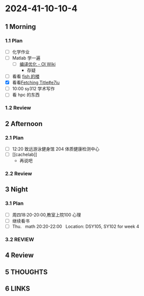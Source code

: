 # 2024-41-10-10-4

## 1 Morning

### 1.1 Plan

- [ ] 化学作业
- [ ] Matlab 学一遍
	- [ ] [编译优化 - OI Wiki](https://oi-wiki.org/lang/optimizations/)
		- 存疑
- [ ] 看看 [fish 的楼](https://shuiyuan.sjtu.edu.cn/t/topic/236351)
- [x] 看看[Fetching Title#e7iu](https://fazzie-key.cool/2023/02/21/MLsys/)
- [ ] 10:00 sy312 学术写作
- [ ] 看 hpc 的东西

### 1.2 Review

## 2 Afternoon

### 2.1 Plan

- [ ] 12:20 致远游泳健身馆 204 体质健康检测中心
- [ ] [[cachelab]]
	- 再说吧

### 2.2 Review

## 3 Night

### 3.1 Plan

- [ ] 周四18:20-20:00,教室上院100 心理
- [ ] 继续看书
- [ ] Thu.   math 20:20-22:00   Location: DSY105, SY102 for week 4

### 3.2 REVIEW

## 4 Review

## 5 THOUGHTS

## 6 LINKS
